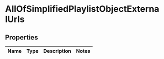 # AllOfSimplifiedPlaylistObjectExternalUrls

## Properties
Name | Type | Description | Notes
------------ | ------------- | ------------- | -------------
